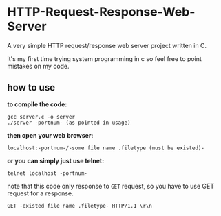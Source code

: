 # HTTP-Request-Response-Web-Server
A very simple HTTP request/response web server project written in C.

it's my first time trying system programming in c so feel free to point mistakes on my code. 

## how to use

**to compile the code:**
```
gcc server.c -o server
./server -portnum- (as pointed in usage)
```
  
**then open your web browser:**
```
localhost:-portnum-/-some file name .filetype (must be existed)-
```
  
**or you can simply just use telnet:**
```
telnet localhost -portnum-
```
  
note that this code only response to `GET` request, so you have to use GET request for a response.
  
```
GET -existed file name .filetype- HTTP/1.1 \r\n
```
